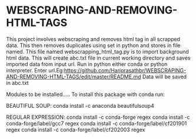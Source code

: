 # WEBSCRAPING-AND-REMOVING-HTML-TAGS
This project involves webscraping and removes html tag in all scrapped data. This then removes duplicates using set in python and stores in file named.
This file named webscrapping_html_tag.py is to import background html data.
This will create abc.txt file in current working directory and saves imported data from input url.
Run in python either conda or python interpreter.
Enter url.Eg:https://github.com/Hariprasathbr/WEBSCRAPING-AND-REMOVING-HTML-TAGS/edit/master/README.md
Data will be saved in abc.txt

Modules to be installed.....
To install this package with conda run:

BEAUTIFUL SOUP:
conda install -c anaconda beautifulsoup4

REGULAR EXPRESSION:
conda install -c conda-forge regex
conda install -c conda-forge/label/gcc7 regex
conda install -c conda-forge/label/cf201901 regex
conda install -c conda-forge/label/cf202003 regex
